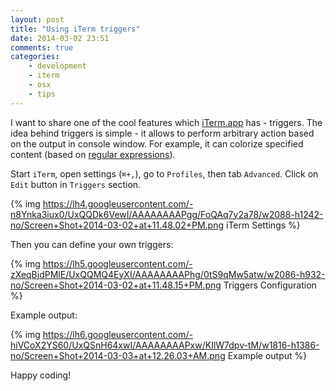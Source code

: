 ```yaml
---
layout: post
title: "Using iTerm triggers"
date: 2014-03-02 23:51
comments: true
categories: 
    - development
    - iterm
    - osx
    - tips
---
```


I want to share one of the cool features which [iTerm.app][iterm] has - triggers.
The idea behind triggers is simple - it allows to perform arbitrary action based on the output in console window. For example, it can colorize specified content (based on [regular expressions][re]).

Start `iTerm`, open settings (`⌘+,`), go to `Profiles`, then tab `Advanced`.
Click on `Edit` button in `Triggers` section.

{% img https://lh4.googleusercontent.com/-n8Ynka3iux0/UxQQDk6VewI/AAAAAAAAPgg/FoQAq7y2a78/w2088-h1242-no/Screen+Shot+2014-03-02+at+11.48.02+PM.png iTerm Settings %}

Then you can define your own triggers:

{% img https://lh5.googleusercontent.com/-zXeqBjdPMlE/UxQQMQ4EyXI/AAAAAAAAPhg/0tS9qMw5atw/w2086-h932-no/Screen+Shot+2014-03-02+at+11.48.15+PM.png Triggers Configuration %}

Example output:

{% img https://lh6.googleusercontent.com/-hiVCoX2YS60/UxQSnH64xwI/AAAAAAAAPxw/KIlW7dpv-tM/w1816-h1386-no/Screen+Shot+2014-03-03+at+12.26.03+AM.png Example output %}

Happy coding!

[re]: http://en.wikipedia.org/wiki/Regular_expression
[iterm]:http://www.iterm2.com/
